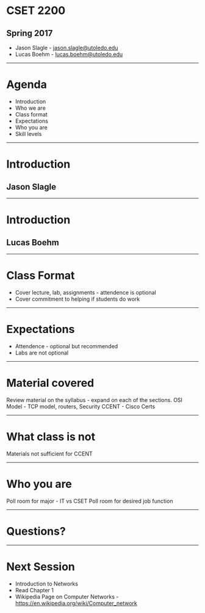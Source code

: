 # CSET 2200

## Spring 2017
- Jason Slagle - jason.slagle@utoledo.edu
- Lucas Boehm - lucas.boehm@utoledo.edu

---

# Agenda

- Introduction
- Who we are
- Class format
- Expectations
- Who you are
- Skill levels

---

# Introduction
## Jason Slagle

---

# Introduction
## Lucas Boehm

---

# Class Format

<div class="notes">

- Cover lecture, lab, assignments - attendence is optional
- Cover commitment to helping if students do work

</div>

---

# Expectations

<div class="notes">

- Attendence - optional but recommended
- Labs are not optional

</div>

---

# Material covered

<div class="notes">

Review material on the syllabus - expand on each of the sections.  OSI Model - TCP model, routers, Security
CCENT - Cisco Certs

</div>

---

# What class is not

<div class="notes">

Materials not sufficient for CCENT

</div>

---

# Who you are

<div class="notes">

Poll room for major - IT vs CSET
Poll room for desired job function

</div>

---

# Questions?

---

# Next Session

- Introduction to Networks
- Read Chapter 1
- Wikipedia Page on Computer Networks - https://en.wikipedia.org/wiki/Computer_network

